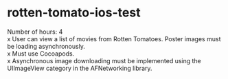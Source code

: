 # rotten-tomato-ios-test

Number of hours: 4 <br>
x User can view a list of movies from Rotten Tomatoes. Poster images must be loading asynchronously. <br>
x Must use Cocoapods. <br>
x Asynchronous image downloading must be implemented using the UIImageView category in the AFNetworking library. <br>
